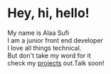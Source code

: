 <h1>Hey, hi, hello!</h1>
  <p>
    My name is Alaa Sufi<br />
    I am a junior front end developer<br />
    I love all things technical.<br />
    But don't take my word for it<br />
    check my <a href="https://alaa-sufi-portfolio.netlify.app/#projects">projects</a> out.Talk soon!
  </p>
